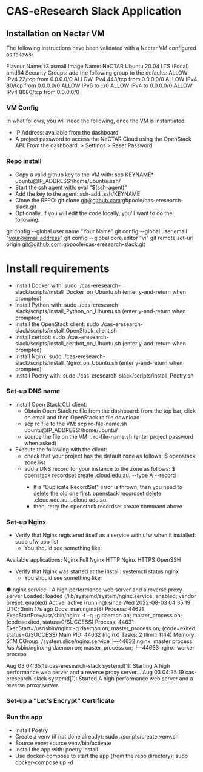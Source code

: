 # CAS-eResearch Slack Application

## Installation on Nectar VM

The following instructions have been validated with a Nectar VM configured as follows:

Flavour Name: t3.xsmall
Image Name: NeCTAR Ubuntu 20.04 LTS (Focal) amd64
Security Groups: add the following group to the defaults:
ALLOW IPv4 22/tcp from 0.0.0.0/0
ALLOW IPv4 443/tcp from 0.0.0.0/0
ALLOW IPv4 80/tcp from 0.0.0.0/0
ALLOW IPv6 to ::/0
ALLOW IPv4 to 0.0.0.0/0
ALLOW IPv4 8080/tcp from 0.0.0.0/0

### VM Config

In what follows, you will need the following, once the VM is instantiated:

* IP Address: available from the dashboard
* A project password to access the NeCTAR Cloud using the OpenStack API.  From the dashboard: > Settings > Reset Password

### Repo install

* Copy a valid github key to the VM with: scp KEYNAME* ubuntu@IP_ADDRESS:/home/ubuntu/.ssh/
* Start the ssh agent with: eval "$(ssh-agent)"
* Add the key to the agent: ssh-add .ssh/KEYNAME
* Clone the REPO: git clone git@github.com:gbpoole/cas-eresearch-slack.git
* Optionally, if you will edit the code locally, you'll want to do the following:

git config --global user.name "Your Name"
git config --global user.email "your@email.address"
git config --global core.editor "vi"
git remote set-url origin git@github.com:gbpoole/cas-eresearch-slack.git

# Install requirements

* Install Docker with: sudo ./cas-eresearch-slack/scripts/install_Docker_on_Ubuntu.sh (enter y-and-return when prompted)
* Install Python with: sudo ./cas-eresearch-slack/scripts/install_Python_on_Ubuntu.sh (enter y-and-return when prompted)
* Install the OpenStack client: sudo ./cas-eresearch-slack/scripts/install_OpenStack_client.sh
* Install certbot: sudo ./cas-eresearch-slack/scripts/install_certbot_on_Ubuntu.sh (enter y-and-return when prompted)
* Install Nginx: sudo ./cas-eresearch-slack/scripts/install_Nginx_on_Ubuntu.sh (enter y-and-return when prompted)
* Install Poetry with: sudo ./cas-eresearch-slack/scripts/install_Poetry.sh

### Set-up DNS name

* Install Open Stack CLI client:
	* Obtain Open Stack rc file from the dashboard: from the top bar, click on email and then OpenStack rc file download
	* scp rc file to the VM: scp rc-file-name.sh ubuntu@IP_ADDRESS:/home/ubuntu/
	* source the file on the VM: . rc-file-name.sh (enter project password when asked)
* Execute the following with the client:
	* check that your project has the default zone as follows: $ openstack zone list
	* add a DNS record for your instance to the zone as follows: $ openstack recordset create <project>.cloud.edu.au. <instance name> --type A --record <instance IP addr>
		* If a "Duplicate RecordSet" error is thrown, then you need to delete the old one first: openstack recordset delete <project>.cloud.edu.au.  <instance name>.<project>.cloud.edu.au.
		* then, retry the openstack recordset create command above

### Set-up Nginx

* Verify that Nginx registered itself as a service with ufw when it installed: sudo ufw app list
	* You should see something like:

Available applications:
  Nginx Full
  Nginx HTTP
  Nginx HTTPS
  OpenSSH

* Verify that Nginx was started at the install: systemctl status nginx
	* You should see something like:

● nginx.service - A high performance web server and a reverse proxy server
     Loaded: loaded (/lib/systemd/system/nginx.service; enabled; vendor preset: enabled)
     Active: active (running) since Wed 2022-08-03 04:35:19 UTC; 3min 17s ago
       Docs: man:nginx(8)
    Process: 44621 ExecStartPre=/usr/sbin/nginx -t -q -g daemon on; master_process on; (code=exited, status=0/SUCCESS)
    Process: 44631 ExecStart=/usr/sbin/nginx -g daemon on; master_process on; (code=exited, status=0/SUCCESS)
   Main PID: 44632 (nginx)
      Tasks: 2 (limit: 1144)
     Memory: 5.1M
     CGroup: /system.slice/nginx.service
             ├─44632 nginx: master process /usr/sbin/nginx -g daemon on; master_process on;
             └─44633 nginx: worker process

Aug 03 04:35:19 cas-eresearch-slack systemd[1]: Starting A high performance web server and a reverse proxy server...
Aug 03 04:35:19 cas-eresearch-slack systemd[1]: Started A high performance web server and a reverse proxy server.




### Set-up a "Let's Encrypt" Certificate



### Run the app

* Install Poetry
* Create a venv (if not done already): sudo ./scripts/create_venv.sh
* Source venv: source venv/bin/activate
* Install the app with: poetry install
* Use docker-compose to start the app (from the repo directory): sudo docker-compose up -d
